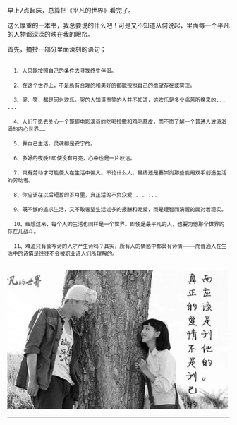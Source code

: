 早上7点起床，总算把《平凡的世界》看完了。

这么厚重的一本书，我总要说的什么吧！可是又不知道从何说起，里面每一个平凡的人物都深深的映在我的眼帘。

首先，摘抄一部分里面深刻的语句；

```

  1、人只能按照自己的条件去寻找终生伴侣。

  2、在这个世界上，不是所有合理的和美好的都能按照自己的愿望存在或实现。

  3、哭、笑，都是因为欢乐。哭的人知道而笑的人并不知道，这欢乐是多少痛苦所换来的... ...

  4、人们宁愿去关心一个蹩脚电影演员的吃喝拉撒和鸡毛蒜皮，而不愿了解一个普通人波涛汹涌的内心世界……

  5、靠自己生活，灵魂都是安宁的。

  6、多好的夜晚!即使没有月亮，心中也是一片皎洁。

  7、只有劳动才可能使人在生活中强大。不论什么人，最终还是要崇尚那些能用双手创造生活的劳动者。

  8、你应该在以后短暂的岁月里，真正活的不负众爱 ... ...

  9、既不懈的追求生活，又不敢奢望生活过多的报酬和宠爱，而是理智而清醒的面对着现实。

  10、细想过来，每个人的生活也同样是一个世界。即使是最平凡的人，也要为他那个世界的存在儿战斗。

  11、难道只有会写诗的人才产生诗吗？其实，所有人的情感中都具有诗情————而普通人在生活中的诗情是往往不会被职业诗人们所理解的。


```
![少安润叶](img/anye.jpg)

---



